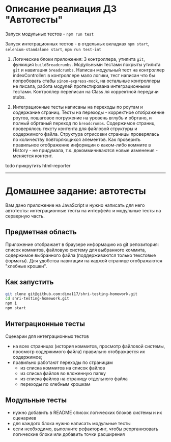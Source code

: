 # Описание реалиация ДЗ "Автотесты"

Запуск модульных тестов - `npm run test`

Запуск интеграционных тестов - в отдельных вкладках `npm start`, `selenium-standalone start`, `npm run test-int`

1. Логические блоки приложения: 3 контроллера, утилита `git`, функиция `buildBreadcrumbs`.
Модульными тестами покрыты утилита `git` и навигация `breadcrumbs`.
Написан модульный тест на контроллер indexController: в контроллере мало логики, тест написан что бы попробовать стабы `sinon-express-mock`, на остальные контроллеры не писала,  работа модулей протестирована интеграционными тестами.
Контроллер переписан на Class ля корректной передачи stubs.

1. Интеграционные тесты написаны на переходы по роутам и содержание страниц. Тесты на переходы - корректное отображение роутов, пошаговое погружение на уровень вглубь и обртано, и полный обртаный переход по `breadcrumbs`.
Содержимое страниц проверялось тексту контента для файловой структуры и содержимого файла. Структура отрисовки страницы проверялась по количеству повторяющихся элементов.
Как проверить правильное отображение информции о каком-либо коммите в History - не придумала, т.к. докоммичиваются новые изменения - меняется контент.

todo прикрутить html-reporter

_________________________

# Домашнее задание: автотесты

Вам дано приложение на JavaScript и нужно написать для него автотесты: интеграционные тесты на интерфейс и модульные тесты на серверную часть.

## Предметная область

Приложение отображает в браузере информацию из git репозитория: список коммитов, файловую систему для выбранного коммита, содержимое выбранного файла (поддерживаются только текстовые форматы). Для удобства навигации на каджой странице отображаются "хлебные крошки".

## Как запустить

```sh
git clone git@github.com:dima117/shri-testing-homework.git
cd shri-testing-homework.git
npm i
npm start
```

## Интеграционные тесты

Сценарии для интеграционных тестов

- на всех страницах (история коммитов, просмотр файловой системы, просмотр содержимого файла) правильно отображается их содержимое;
- правильно работают переходы по страницам
  - из списка коммитов на список файлов
  - из списка файлов во вложенную папку
  - из списка файлов на страницу отдельного файла
  - переходы по хлебным крошкам

## Модульные тесты

- нужно добавить в README список логических блоков системы и их сценариев
- для каждого блока нужно написать модульные тесты
- если необходимо, выполните рефакторинг, чтобы реорганизовать логические блоки или добавить точки расширения
